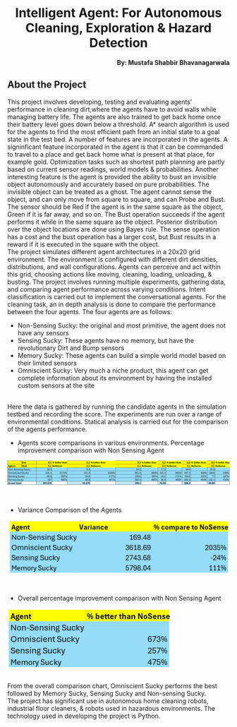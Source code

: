 <h1 align="center">Intelligent Agent: For Autonomous Cleaning, Exploration & Hazard Detection</h1>

<p align="right"><b>By: Mustafa Shabbir Bhavanagarwala</b></p>

## About the Project
<p>This project involves developing, testing and evaluating agents' performance in cleaning dirt,where the agents have to avoid walls while managing battery life. The agents are also trained to get back home once their battery level goes down below a threshold. A* search algorithm is used for the agents to find the most efficient path from an initial state to a goal state in the test bed. A number of features are incorporated in the agents. A signinficant feature incorporated in the agent is that it can be commanded to travel to a place and get back home what is present at that place, for example gold. Optimization tasks such as shortest path planning are partly based on current sensor readings, world models & probabilities. Another interesting feature is the agent is provided the ability to bust an invisible object autonomously and accurately based on pure probabilities. The invisible object can be treated as a ghost. The agent cannot sense the object, and can only move from square to square, and can Probe and Bust. The sensor should be Red if the agent is in the same square as the object, Green if it is far away, and so on. The Bust operation succeeds if the agent performs it while in the same square as the object. Posterior distribution over the object locations are done using Bayes rule. The sense operation has a cost and the bust operation has a larger cost, but Bust results in a reward if it is executed in the square with the object.
<br>
The project simulates different agent architectures in a 20x20 grid environment.  The environment is configured with different dirt densities, distributions, and wall configurations. Agents can perceive and act within this grid, choosing actions like moving, cleaning, loading, unloading, & busting. The project involves running multiple experiments, gathering data, and comparing agent performance across varying conditions. Intent classification is carried out to implement the conversational agents. 
For the cleaning task, an in depth analysis is done to compare the performance between the four agents. The four agents are as follows:
<br>
<ul><li>
Non-Sensing Sucky:  the original and most primitive, the agent does not have any sensors</li>
<li>Sensing Sucky:  These agents have no memory, but have the revolutionary Dirt and Bump sensors</li>
<li>Memory Sucky:  These agents can build a simple world model based on their limited sensors</li>
<li>Omniscient Sucky:  Very much a niche product, this agent can get complete information about its environment by having the installed custom sensors at the site
</li></ul>
<br>
Here the data is gathered by running the candidate agents in the simulation testbed and recording the score. The experiments are run over a range of environmental conditions. Statical analysis is carried out for the comparison of the agents performance.<br>

<ul><li>
Agents score comparisons in various environments. Percentage improvement comparison with Non Sensing Agent</li></ul>

![analysis1](./images/analysis1.png)

<br>
<ul><li>Variance Comparison of the Agents</li></ul>


![analysis2](./images/analysis2.png)

<br>
<ul><li>Overall percentage improvement comparison with Non Sensing Agent</li></ul>

![analysis3](./images/analysis3.png)

<br>From the overall comparison chart, Omniscient Sucky performs the best followed by Memory Sucky, Sensing Sucky and Non-sensing Sucky.
<br>
The project has significant use in autonomous home cleaning robots, industrial floor cleaners, & robots used in hazardous environments. The technology used in developing the project is Python.

</p>
